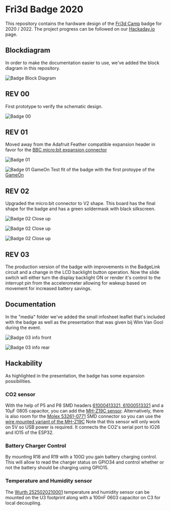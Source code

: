 # Fri3d Badge 2020

This repository contains the hardware design of the [Fri3d Camp](https://fri3d.be/) badge for 2020 / 2022. The project progress can be followed on our [Hackaday.io](https://hackaday.io/project/169741-fri3d-2022-badge) page.

## Blockdiagram

In order to make the documentation easier to use, we've added the block diagram in this repository.

![Badge Block Diagram](media/Badge_Block.png)

## REV 00
First prototype to verify the schematic design.

![Badge 00](media/Badge_00.jpg)

## REV 01
Moved away from the Adafruit Feather compatible expansion header in favor for the [BBC micro:bit expansion connector](https://tech.microbit.org/hardware/edgeconnector/)

![Badge 01](media/Badge_01_BACK_noBG.png)

![Badge 01 GameOn](media/Badge_01_GameOn.jpg)
Test fit of the badge with the first protoype of the [GameOn](https://github.com/Fri3dCamp/gameon-2020)


## REV 02
Upgraded the micro:bit connector to V2 shape.
This board has the final shape for the badge and has a green soldermask with black silkscreen.

![Badge 02 Close up](media/Badge_02_Closeup.jpg)

![Badge 02 Close up](media/Badge_02_Front.jpg)

![Badge 02 Close up](media/Badge_02_Back.jpg)


## REV 03
The production version of the badge with improvements in the BadgeLink circuit and a change in the LCD backlight button operation. Now the slide switch will either turn the display backlight ON or render it's control to the interrupt pin from the accelerometer allowing for wakeup based on movement for increased battery savings.

## Documentation
In the "media" folder we've added the small infosheet leaflet that's included with the badge as well as the presentation that was given bij Wim Van Gool during the event.

![Badge 03 info front](media/Info_front.png)

![Badge 03 info rear](media/Info_rear.png)

## Hackability

As highlighted in the presentation, the badge has some expansion possibilities.

### CO2 sensor

With the help of P5 and P8 SMD headers [61000413321, 61000513321]( https://www.we-online.com/catalog/en/PHD_2_54_SMT_SOCKET_HEADER_6100XXXXX21) and a 10µF 0805 capacitor, you can add the [MH-Z19C sensor]( https://www.reichelt.com/be/nl/infrarood-co2-sensor-mh-z19c-pin-header-rm-2-54-co2-mh-z19c-ph-p297320.html). Alternatively, there is also room for the [Molex 
53261-0771](https://www.molex.com/molex/products/part-detail/pcb_headers/0532610771) SMD connector so you can use the [wire mounted variant of the MH-Z19C]( https://www.tinytronics.nl/shop/en/sensors/air/gas/winsen-mh-z19c-co2-sensor-with-cable)
Note that this sensor will only work on 5V so USB power is required. It connects the CO2's serial port to IO26 and IO15 of the ESP32.

### Battery Charger Control

By mounting R18 and R19 with a 100Ω you gain battery charging control. This will allow to read the charger status on GPIO34 and control whether or not the battery should be charging using GPIO15.

### Temperature and Humidity sensor

The [Wurth 2525020210001]( https://www.we-online.com/catalog/en/WSEN-HIDS) temperature and humidity sensor can be mounted on the U3 footprint along with a 100nF 0603 capacitor on C3 for local decoupling.  
